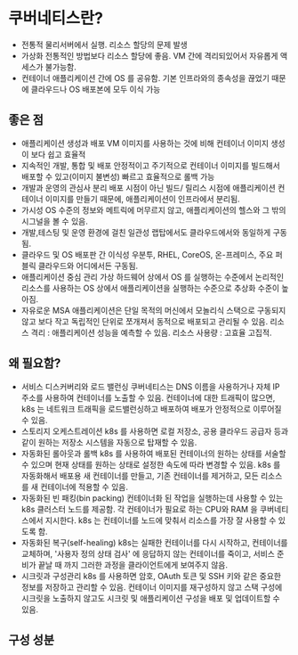 # 쿠버네티스란?

* 전통적
	물리서버에서 실행. 리소스 할당의 문제 발생
* 가상화
	전통적인 방법보다 리소스 할당에 좋음. VM 간에 격리되있어서 자유롭게 액세스가 불가능함.
* 컨테이너
	애플리케이션 간에 OS 를 공유함. 기본 인프라와의 종속성을 끊었기 때문에 클라우드나 OS 배포본에 모두 이식 가능


## 좋은 점

* 애플리케이션 생성과 배포
	VM 이미지를 사용하는 것에 비해 컨테이너 이미지 생성이 보다 쉽고 효율적
* 지속적인 개발, 통합 및 배포
	안정적이고 주기적으로 컨테이너 이미지를 빌드해서 배포할 수 있고(이미지 불변성) 빠르고 효율적으로 롤백 가능
* 개발과 운영의 관심사 분리
	배포 시점이 아닌 빌드/ 릴리스 시점에 애플리케이션 컨테이너 이미지를 만들기 때문에, 애플리케이션이 인프라에서 분리됨.
* 가시성
	OS 수준의 정보와 메트릭에 머무르지 않고, 애플리케이션의 헬스와 그 밖의 시그널을 볼 수 있음.
* 개발,테스팅 및 운영 환경에 걸친 일관성
	랩탑에서도 클라우드에서와 동일하게 구동됨.
* 클라우드 및 OS 배포판 간 이식성
	우분투, RHEL, CoreOS, 온-프레미스, 주요 퍼블릭 클라우드와 어디에서든 구동됨.
* 애플리케이션 중심 관리
	가상 하드웨어 상에서 OS 를 실행하는 수준에서 논리적인 리소스를 사용하는 OS 상에서 애플리케이션을 실행하는 수준으로 추상화 수준이 높아짐.
* 자유로운 MSA
	애플리케이션은 단일 목적의 머신에서 모놀리식 스택으로 구동되지 않고 보다 작고 독립적인 단위로 쪼개져서 동적으로 배포되고 관리될 수 있음.
		리소스 격리 : 애플리케이션 성능을 예측할 수 있음.
		리소스 사용량 : 고효율 고집적.




## 왜 필요함?
* 서비스 디스커버리와 로드 밸런싱
	  쿠버네티스는 DNS 이름을 사용하거나 자체 IP 주소를 사용하여 컨테이너를 노출할 수 있음. 컨테이너에 대한 트래픽이 많으면, k8s 는 네트워크 트래픽을 로드밸런싱하고 배포하여 배포가 안정적으로 이루어질 수 있음.
* 스토리지 오케스트레이션
	k8s 를 사용하면 로컬 저장소, 공용 클라우드 공급자 등과 같이 원하는 저장소 시스템을 자동으로 탑재할 수 있음.
* 자동화된 롤아웃과 롤백
	  k8s 를 사용하여 배포된 컨테이너의 원하는 상태를 서술할 수 있으며 현재 상태를 원하는 상태로 설정한 속도에 따라 변경할 수 있음. k8s 를 자동화해서 배포용 새 컨테이너를 만들고, 기존 컨테이너를 제거하고, 모든 리소스를 새 컨테이너에 적용할 수 있음.
* 자동화된 빈 패킹(bin packing)
	  컨테이너화 된 작업을 실행하는데 사용할 수 있는 k8s 클러스터 노드를 제공함. 각 컨테이너가 필요로 하는 CPU와 RAM 을 쿠버네티스에서 지시한다. k8s 는 컨테이너를 노드에 맞춰서 리소스를 가장 잘 사용할 수 있도록 함.
* 자동화된 복구(self-healing)
	k8s는 실패한 컨테이너를 다시 시작하고, 컨테이너를 교체하며, '사용자 정의 상태 검사' 에 응답하지 않는 컨테이너를 죽이고, 서비스 준비가 끝날 때 까지 그러한 과정을 클라이언트에게 보여주지 않음.  
* 시크릿과 구성관리
	k8s 를 사용하면 암호, OAuth 토큰 및 SSH 키와 같은 중요한 정보를 저장하고 관리할 수 있음. 컨테이너 이미지를 재구성하지 않고 스택 구성에 시크릿을 노출하지 않고도 시크릿 및 애플리케이션 구성을 배포 및 업데이트할 수 있음.




## 구성 성분

